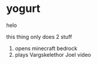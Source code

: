 # yogurt
helo

this thing only does 2 stuff
1. opens minecraft bedrock
2. plays Vargskelethor Joel video
